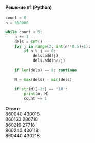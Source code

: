 #### Решение #1 (Python)
```python
count = 0
n = 860000

while count < 5:
    n += 1
    dels = set()
    for j in range(2, int(n**0.5)+1):
        if n % j == 0:
            dels.add(j)
            dels.add(n//j)
    
    if len(dels) == 0: continue
    
    M = max(dels) - min(dels)
    
    if str(M)[-2:] == '18':
        print(n, M)
        count += 1
```
**Ответ:**<br>
860040 430018<br>
860163 286718<br>
860219 27718<br>
860240 430118<br>
860440 430218.
